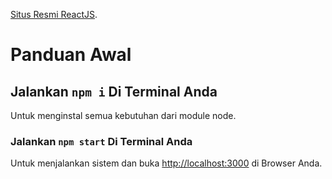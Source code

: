 [Situs Resmi ReactJS](https://react.dev/learn).

# Panduan Awal

## Jalankan `npm i` Di Terminal Anda

Untuk menginstal semua kebutuhan dari module node.

### Jalankan `npm start` Di Terminal Anda

Untuk menjalankan sistem dan buka [http://localhost:3000](http://localhost:3000) di Browser Anda.